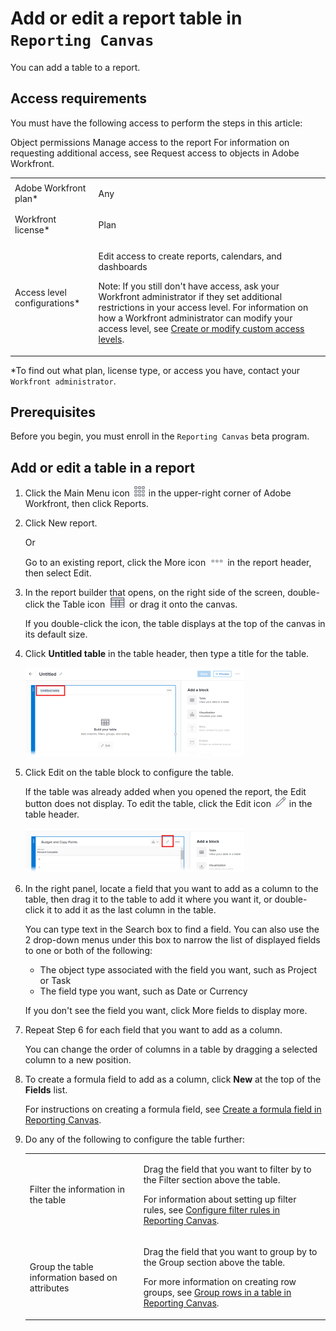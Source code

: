 

# Add or edit a report table in `Reporting Canvas`

You can add a table to a report. 

<!--
A table ...
-->

##  

## Access requirements

You must have the following access to perform the steps in this article:

<table cellspacing="0"> 
 <col> 
 <col> 
 <tbody> 
  <tr> 
   <td role="rowheader"><span>Adobe Workfront</span> plan*</td> 
   <td> <p>Any</p> </td> 
  </tr> 
  <tr> 
   <td role="rowheader"><span>Workfront</span> license*</td> 
   <td> <p>Plan</p> </td> 
  </tr> 
  <tr> 
   <td role="rowheader">Access level configurations*</td> 
   <td> <p>Edit access to create reports, calendars, and dashboards</p> <p>Note: If you still don't have access, ask your <span>Workfront administrator</span> if they set additional restrictions in your access level. For information on how a <span>Workfront administrator</span> can modify your access level, see <a href="../../administration-and-setup/add-users/configure-and-grant-access/create-modify-access-levels.md" class="MCXref xref">Create or modify custom access levels</a>.</p> </td> 
  </tr> Object permissions Manage access to the report For information on requesting additional access, see Request access to objects in Adobe Workfront. 
 </tbody> 
</table>

&#42;To find out what plan, license type, or access you have, contact your `Workfront administrator`.

## Prerequisites

Before you begin, you must enroll in the `Reporting Canvas` beta program.

<!--
For more information, see [link to Beta enrollment info].
-->

## Add or edit a table in a report

<ol> 
 <li value="1"> <p>Click the <span class="bold">Main Menu</span> icon <img src="assets/main-menu-icon.png"> in the upper-right corner of <span>Adobe Workfront</span>, then click <span class="bold">Reports</span>.</p> </li> 
 <li value="2"> <p>Click <span class="bold">New report</span>.</p> <p>Or</p> <p>Go to an existing report, click the <span class="bold">More</span> icon <img src="assets/more-icon-27x15.png" style="width: 27;height: 15;"> in the report header, then select <span class="bold">Edit</span>.</p> </li> 
 <li value="3"> <p>In the report builder that opens, on the right side of the screen, double-click the <span class="bold">Table</span> icon <img src="assets/table-icon.png"> or drag it onto the canvas.</p> <p>If you double-click the icon, the table displays at the top of the canvas in its default size<!--
    , which you can change by dragging its corner handles
   -->.</p> </li> 
 <li value="4"> <p>Click <b>Untitled table</b> in the table header, then type a title for the table.</p> <p> <img src="assets/table-name-350x142.png" style="width: 350;height: 142;"> </p> </li> 
 <li value="5"> <p>Click <span class="bold">Edit</span> on the table block to configure the table.</p> <note type="note"> 
   <p>If the table was already added when you opened the report, the Edit button does not display. To edit the table, click the Edit icon <img src="assets/edit-icon.png"> in the table header.</p> 
   <p> <img src="assets/edit-icon-table-header-350x71.png" style="width: 350;height: 71;"> </p> 
  </note> </li> 
 <li value="6"> <p>In the right panel, locate a field that you want to add as a column to the table, then drag it to the table to add it where you want it, or double-click it to add it as the last column in the table.</p> <p>You can type text in the <span class="bold">Search</span> box to find a field. You can also use the 2 drop-down menus under this box to narrow the list of displayed fields to one or both of the following:</p> 
  <ul> 
   <li>The object type associated with the field you want, such as Project or Task</li> 
   <li>The field type you want, such as Date or Currency</li> 
  </ul> <p>If you don't see the field you want, click <span class="bold">More fields</span> to display more.</p> </li> 
 <li value="7"> <p>Repeat Step 6 for each field that you want to add as a column.</p> <note type="tip">
   You can change the order of columns in a table by dragging a selected column to a new position.
  </note> </li> 
 <li value="8"> <p>To create a formula field to add as a column, click <b>New</b> at the top of the <b>Fields</b> list.</p> <p> <!--
    A formula field [briefly describe what it is].
   --> For instructions on creating a formula field, see <a href="../../reports-and-dashboards/new-reporting-experience/create-formula-field.md" class="MCXref xref">Create a formula field in Reporting Canvas</a>.</p> </li> 
 <li value="9"> <p>Do any of the following to configure the table further:</p> 
  <table cellspacing="0"> 
   <col> 
   <col> 
   <tbody> 
    <tr> 
     <td role="rowheader">Filter the information in the table</td> 
     <td> <p>Drag the field that you want to filter by to the <span class="bold">Filter</span> section above the table.</p> <p>For information about setting up filter rules, see <a href="../../reports-and-dashboards/new-reporting-experience/configure-filter-rules-for-table.md" class="MCXref xref">Configure filter rules in Reporting Canvas</a>.</p> </td> 
    </tr> 
    <tr> 
     <td role="rowheader">Group the table information based on attributes</td> 
     <td> <p>Drag the field that you want to group by to the <span class="bold">Group</span> section above the table.</p> <p>For more information on creating row groups, see <a href="../../reports-and-dashboards/new-reporting-experience/group-rows-in-table.md" class="MCXref xref">Group rows in a table in Reporting Canvas</a>.</p> </td> 
    </tr> <!--
     Resize the table Click the bottom-right corner and adjust the table to the width and height that you want.
    --> 
   </tbody> 
  </table> </li> 
</ol>

